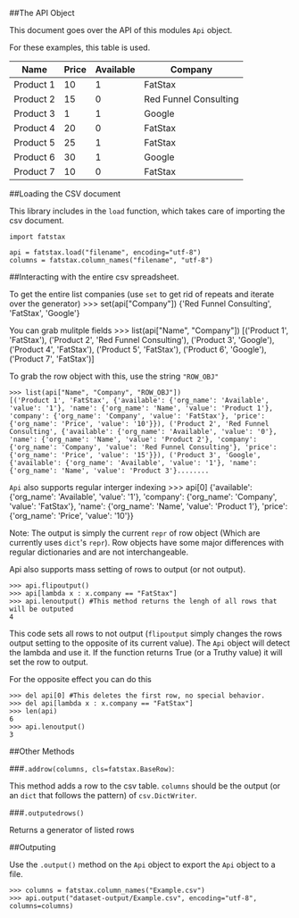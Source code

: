 ##The API Object

This document goes over the API of this modules `Api` object.

For these examples, this table is used.

| Name       | Price | Available | Company               |
|------------|-------|-----------|-----------------------|
| Product 1  | 10    | 1         | FatStax               |
| Product 2  | 15    | 0         | Red Funnel Consulting |
| Product 3  | 1     | 1         | Google                |
| Product 4  | 20    | 0         | FatStax               |
| Product 5  | 25    | 1         | FatStax               |
| Product 6  | 30    | 1         | Google                |
| Product 7  | 10    | 0         | FatStax               |


##Loading the CSV document

This library includes in the `load` function, which takes care of importing the csv document.
    
    import fatstax

    api = fatstax.load("filename", encoding="utf-8")
    columns = fatstax.column_names("filename", "utf-8")

##Interacting with the entire csv spreadsheet.
  
To get the entire list companies (use `set` to get rid of repeats and iterate over the generator)
    >>> set(api["Company"])
    {'Red Funnel Consulting', 'FatStax', 'Google'}

You can grab mulitple fields
    >>> list(api["Name", "Company"])
    [('Product 1', 'FatStax'), ('Product 2', 'Red Funnel Consulting'), ('Product 3', 'Google'), ('Product 4', 'FatStax'), ('Product 5', 'FatStax'), ('Product 6', 'Google'), ('Product 7', 'FatStax')]

To grab the row object with this, use the string `"ROW_OBJ"`

    >>> list(api["Name", "Company", "ROW_OBJ"])
    [('Product 1', 'FatStax', {'available': {'org_name': 'Available', 'value': '1'}, 'name': {'org_name': 'Name', 'value': 'Product 1'}, 'company': {'org_name': 'Company', 'value': 'FatStax'}, 'price': {'org_name': 'Price', 'value': '10'}}), ('Product 2', 'Red Funnel Consulting', {'available': {'org_name': 'Available', 'value': '0'}, 'name': {'org_name': 'Name', 'value': 'Product 2'}, 'company': {'org_name': 'Company', 'value': 'Red Funnel Consulting'}, 'price': {'org_name': 'Price', 'value': '15'}}), ('Product 3', 'Google', {'available': {'org_name': 'Available', 'value': '1'}, 'name': {'org_name': 'Name', 'value': 'Product 3'}........



`Api` also supports regular interger indexing
    >>> api[0]
    {'available': {'org_name': 'Available', 'value': '1'}, 'company': {'org_name': 'Company', 'value': 'FatStax'}, 'name': {'org_name': 'Name', 'value': 'Product 1'}, 'price': {'org_name': 'Price', 'value': '10'}}

Note: The output is simply the current `repr` of row object (Which are currently uses `dict`'s `repr`). Row objects have some major differences with regular dictionaries and are not interchangeable.

Api also supports mass setting of rows to output (or not output).

    >>> api.flipoutput()
    >>> api[lambda x : x.company == "FatStax"]
    >>> api.lenoutput() #This method returns the lengh of all rows that will be outputed
    4

This code sets all rows to not output (`flipoutput` simply changes the rows output setting to the opposite of its current value). The `Api` object will detect the lambda and use it. If the function returns True (or a Truthy value) it will set the row to output.

For the opposite effect you can do this

    >>> del api[0] #This deletes the first row, no special behavior.
    >>> del api[lambda x : x.company == "FatStax"]
    >>> len(api)
    6
    >>> api.lenoutput() 
    3


##Other Methods

###`.addrow(columns, cls=fatstax.BaseRow)`:
    
This method adds a row to the csv table. `columns` should be the output (or an `dict` that follows the pattern) of `csv.DictWriter`.

###`.outputedrows()`

Returns a generator of listed rows 

##Outputing

Use the `.output()` method on the `Api` object to export the `Api` object to a file.

    >>> columns = fatstax.column_names("Example.csv")
    >>> api.output("dataset-output/Example.csv", encoding="utf-8", columns=columns)